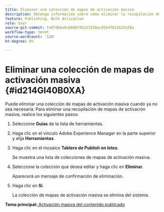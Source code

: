 ```yaml
---
title: Eliminar una colección de mapas de activación masiva
description: Obtenga información sobre cómo eliminar la recopilación de mapas de activación masiva en AEM Guides.
feature: Publishing, Bulk Activation
role: User
source-git-commit: fa07db6a9cb8d8f5b133258acd5647631b22e28a
workflow-type: tm+mt
source-wordcount: '119'
ht-degree: 0%

---
```


# Eliminar una colección de mapas de activación masiva {#id214GI40B0XA}

Puede eliminar una colección de mapas de activación masiva cuando ya no sea necesaria. Para eliminar una recopilación de mapas de activación masiva, realice los siguientes pasos:

1. Seleccione **Guías** de la lista de herramientas.

1. Haga clic en el vínculo Adobe Experience Manager en la parte superior y elija **Herramientas**.

1. Haga clic en el mosaico **Tablero de Publish en lotes**.

   Se muestra una lista de colecciones de mapas de activación masiva.

1. Seleccione la colección que desea editar y haga clic en **Eliminar**.

   Aparecerá un mensaje de confirmación de eliminación.

1. Haga clic en **Sí**.

   La colección de mapas de activación masiva se elimina del sistema.


**Tema principal:**[ Activación masiva del contenido publicado](conf-bulk-activation.md)
